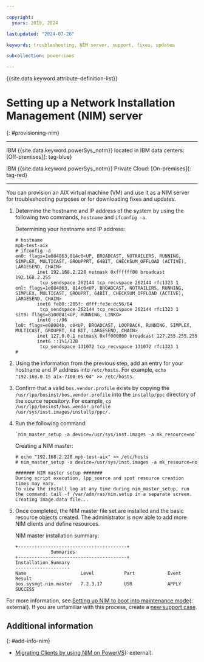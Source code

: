 ```yaml
---

copyright:
  years: 2019, 2024

lastupdated: "2024-07-26"

keywords: troubleshooting, NIM server, support, fixes, updates

subcollection: power-iaas

---
```


{{site.data.keyword.attribute-definition-list}}

# Setting up a Network Installation Management (NIM) server
{: #provisioning-nim}

---

IBM {{site.data.keyword.powerSys_notm}} located in IBM data centers: [Off-premises]{: tag-blue}

IBM {{site.data.keyword.powerSys_notm}} Private Cloud: [On-premises]{: tag-red}

---

You can provision an AIX virtual machine (VM) and use it as a NIM server for troubleshooting purposes or for downloading fixes and updates.

1. Determine the hostname and IP address of the system by using the following two commands, `hostname` and `ifconfig -a`.

    Determining your hostname and IP address:

    ```screen
    # hostname
    mpb-test-aix
    # ifconfig -a
    en0: flags=1e084863,814c0<UP, BROADCAST, NOTRAILERS, RUNNING, SIMPLEX, MULTICAST, GROUPPRT, 64BIT, CHECKSUM_OFFLOAD (ACTIVE), LARGESEND, CHAIN>
            inet 192.168.2.228 netmask 0xffffff00 broadcast 192.168.2.255
             tcp_sendspace 262144 tcp_recvspace 262144 rfc1323 1
    enl: flags=1e084863, 814c0<UP, BROADCAST, NOTRAILERS, RUNNING, SIMPLEX, MULTICAST, GROUPRT, 64BIT, CHECKSUM_OFFLOAD (ACTIVE), LARGESEND, CHAIN>
            inet6 fe80::205f: dfff:fe3e:dc56/64
             tcp_sendspace 262144 tcp_recvspace 262144 rfc1323 1
    sit0: flags=8100041<UP, RUNNING, LINKO>
            inet6 ::/96
    lo0: flags=e08084b, c0<UP, BROADCAST, LOOPBACK, RUNNING, SIMPLEX, MULTICAST, GROUPRT, 64 BIT, LARGESEND, CHAIN>
            inet 127.0.0.1 netmask 0xff000000 broadcast 127.255.255.255
            inet6 ::1%1/128
             tcp_sendspace 131072 tcp_recvspace 131072 rfc1323 1
    #
    ```

2. Using the information from the previous step, add an entry for your hostname and IP address into `/etc/hosts`. For example, `echo "192.168.0.15 aix-7100-05-04" >> /etc/hosts`.

3. Confirm that a valid `bos.vendor.profile` exists by copying the `/usr/lpp/bosinst/bos.vendor.profile` into the `installp/ppc` directory of the source repository.
    For example, `cp /usr/lpp/bosinst/bos.vendor.profile  /usr/sys/inst.images/installp/ppc/.`

4. Run the following command:

    ```code
    `nim_master_setup -a device=/usr/sys/inst.images -a mk_resource=no`
    ```

    Creating a NIM master:

    ```screen
    # echo "192.168.2.228 mpb-test-aix" >> /etc/hosts
    # nim_master_setup -a device=/usr/sys/inst.images -a mk_resource=no

    ####### NIM master setup #######
    During script execution, lpp_source and spot resource creation times may vary.
    To view the install log at any time during nim_master_setup, run the command: tail -f /var/adm/ras/nim.setup in a separate screen.
    Creating image.data file...
    ```

5. Once completed, the NIM master file set are installed and the basic resource objects created. The administrator is now able to add more NIM clients and define resources.

    NIM master installation summary:

    ```screen
    +----------------------------------------+
                 Summaries
    +----------------------------------------+
    Installation Summary
    --------------------
    Name                    Level           Part            Event           Result
    bos.sysmgt.nim.master   7.2.3.17        USR             APPLY           SUCCESS
    ```

For more information, see [Setting up NIM to boot into maintenance mode](https://www.ibm.com/support/pages/setting-nim-boot-maintenance-mode){: external}. If you are unfamiliar with this process, create a [new support case](/docs/power-iaas?topic=power-iaas-getting-help-and-support).

## Additional information
{: #add-info-nim}

 - [Migrating Clients by using NIM on PowerVS](https://www.ibm.com/support/pages/node/7033798)(: external).
